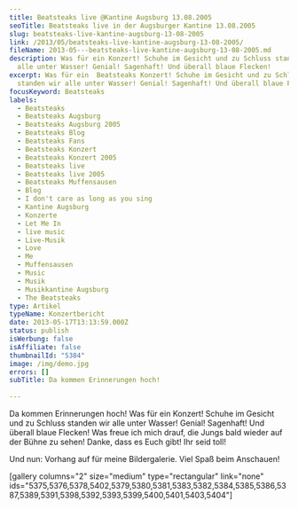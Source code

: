 ```yaml
---
title: Beatsteaks live @Kantine Augsburg 13.08.2005
seoTitle: Beatsteaks live in der Augsburger Kantine 13.08.2005
slug: beatsteaks-live-kantine-augsburg-13-08-2005
link: /2013/05/beatsteaks-live-kantine-augsburg-13-08-2005/
fileName: 2013-05---beatsteaks-live-kantine-augsburg-13-08-2005.md
description: Was für ein Konzert! Schuhe im Gesicht und zu Schluss standen wir
  alle unter Wasser! Genial! Sagenhaft! Und überall blaue Flecken!
excerpt: Was für ein  Beatsteaks Konzert! Schuhe im Gesicht und zu Schluss
  standen wir alle unter Wasser! Genial! Sagenhaft! Und überall blaue Flecken!
focusKeyword: Beatsteaks
labels:
  - Beatsteaks
  - Beatsteaks Augsburg
  - Beatsteaks Augsburg 2005
  - Beatsteaks Blog
  - Beatsteaks Fans
  - Beatsteaks Konzert
  - Beatsteaks Konzert 2005
  - Beatsteaks live
  - Beatsteaks live 2005
  - Beatsteaks Muffensausen
  - Blog
  - I don't care as long as you sing
  - Kantine Augsburg
  - Konzerte
  - Let Me In
  - live music
  - Live-Musik
  - Love
  - Me
  - Muffensausen
  - Music
  - Musik
  - Musikkantine Augsburg
  - The Beatsteaks
type: Artikel
typeName: Konzertbericht
date: 2013-05-17T13:13:59.000Z
status: publish
isWerbung: false
isAffiliate: false
thumbnailId: "5384"
image: /img/demo.jpg
errors: []
subTitle: Da kommen Erinnerungen hoch!
  
---
```


Da kommen Erinnerungen hoch! Was für ein Konzert! Schuhe im Gesicht und zu
Schluss standen wir alle unter Wasser! Genial! Sagenhaft! Und überall blaue
Flecken! Was freue ich mich drauf, die Jungs bald wieder auf der Bühne zu sehen!
Danke, dass es Euch gibt! Ihr seid toll!

Und nun: Vorhang auf für meine Bildergalerie. Viel Spaß beim Anschauen!

[gallery columns="2" size="medium" type="rectangular" link="none"
ids="5375,5376,5378,5402,5379,5380,5381,5383,5382,5384,5385,5386,5387,5389,5391,5398,5392,5393,5399,5400,5401,5403,5404"]

  